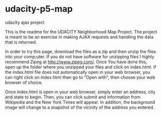 # udacity-p5-map
udacity ajax project

This is the readme for the UDACITY Neighborhood Map Project. The project is meant to be an exercise in making AJAX requests and handling the data that is returned.

In order to try this page, download the files as a zip and then unzip the files into your comp;uter. If you do not have software for unzipping files I highly recommend Zipeg at http://www.zipeg.com/. Once You have done this, open up the folder where you unzipped your files and click on index.html. If the index.html file does not automatically open in your web browser, you can right click on index.html then go to "Open with", then choose your web browser of choice.

Once index.html is open in your web browser, simply enter an address, city and state to begin. Then, you can click submit and information from Wikipedia and the New York Times will appear. In addition, the background image will change to a snapshot of the vicinity of the address you entered.


